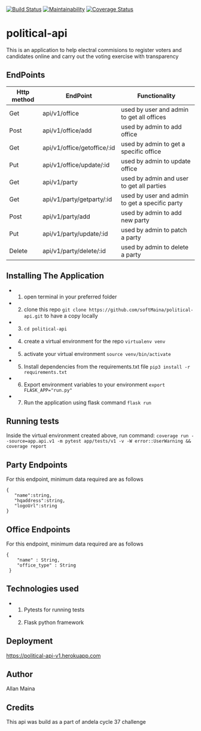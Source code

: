 [![Build Status](https://travis-ci.org/softMaina/political-api.svg?branch=develop)](https://travis-ci.org/softMaina/political-api)
[![Maintainability](https://api.codeclimate.com/v1/badges/95ebc6a5f1ce41b4ca0e/maintainability)](https://codeclimate.com/github/softMaina/political-api/maintainability)
[![Coverage Status](https://coveralls.io/repos/github/softMaina/political-api/badge.svg?branch=develop)](https://coveralls.io/github/softMaina/political-api?branch=develop)

# political-api

This is an application to help electral commisions to register voters and candidates online and carry out the voting exercise with transparency

## EndPoints

| Http method  | EndPoint | Functionality |
| ------------- | ------------- |---------|
| Get  | api/v1/office  | used by user and admin to get all offices |
| Post  | api/v1/office/add  | used by admin to add office |
| Get | api/v1/office/getoffice/:id| used by admin to get a specific office |
| Put | api/v1/office/update/:id | used by admin to update office|
| Get | api/v1/party | used by admin and user to get all parties |
| Get | api/v1/party/getparty/:id | used by user and admin to get a specific party |
| Post | api/v1/party/add | used by admin to add new party |
| Put | api/v1/party/update/:id | used by admin to patch a party |
| Delete | api/v1/party/delete/:id | used by admin to delete a party |

## Installing The Application
- 1. open terminal in your preferred folder
- 2. clone this repo `git clone https://github.com/softMaina/political-api.git` to have a copy locally
- 3. `cd political-api`
- 4. create a virtual environment for the repo `virtualenv venv`
- 5. activate your virtual environment `source venv/bin/activate`
- 5. Install dependencies from the requirements.txt file `pip3 install -r requirements.txt`
- 6. Export environment variables to your environment `export FLASK_APP="run.py"`
- 7. Run the application using flask command `flask run`

## Running tests
Inside the virtual environment created above, run command: `coverage run --source=app.api.v1 -m pytest app/tests/v1 -v -W error::UserWarning && coverage report`

## Party Endpoints
For this endpoint, minimum data required are as follows

 ```
 {
    "name":string,
    "hqaddress":string,
    "logoUrl":string
 }
 ```

## Office Endpoints
For this endpoint, minimum data required are as follows

```
{
    "name" : String, 
    "office_type" : String
 }
 ```

## Technologies used
- 1. Pytests for running tests
- 2. Flask python framework

## Deployment
 https://political-api-v1.herokuapp.com

## Author
Allan Maina

## Credits
This api was build as a part of andela cycle 37 challenge
